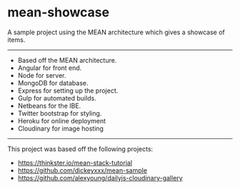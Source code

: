 # mean-showcase

A sample project using the MEAN architecture which gives a showcase of items.

---

- Based off the MEAN architecture.
- Angular for front end.
- Node for server.
- MongoDB for database.
- Express for setting up the project.
- Gulp for automated builds.
- Netbeans for the IBE.
- Twitter bootstrap for styling.
- Heroku for online deployment
- Cloudinary for image hosting

---

This project was based off the following projects:

- https://thinkster.io/mean-stack-tutorial
- https://github.com/dickeyxxx/mean-sample
- https://github.com/alexyoung/dailyjs-cloudinary-gallery
